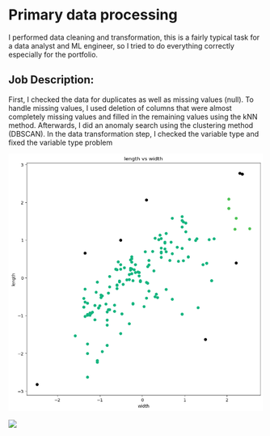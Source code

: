 # Primary data processing

I performed data cleaning and transformation, this is a fairly typical task for a data analyst and ML engineer, 
so I tried to do everything correctly especially for the portfolio.

## Job Description:

First, I checked the data for duplicates as well as missing values (null). To handle missing values, 
I used deletion of columns that were almost completely missing values and filled in the remaining values using the kNN method. 
Afterwards, I did an anomaly search using the clustering method (DBSCAN). In the data transformation step, I checked the variable type and fixed the variable type problem

<img src="https://github.com/churkenberg/primary_data_processing/blob/main/output.png" alt="MasterHead">

<a href="https://www.kaggle.com/datasets/gagandeep16/car-sales" target="_blank"><img src="https://img.shields.io/badge/Download%20Dataset-gray?style=for-the-badge&labelWidth=150" target="_blank"></a>
